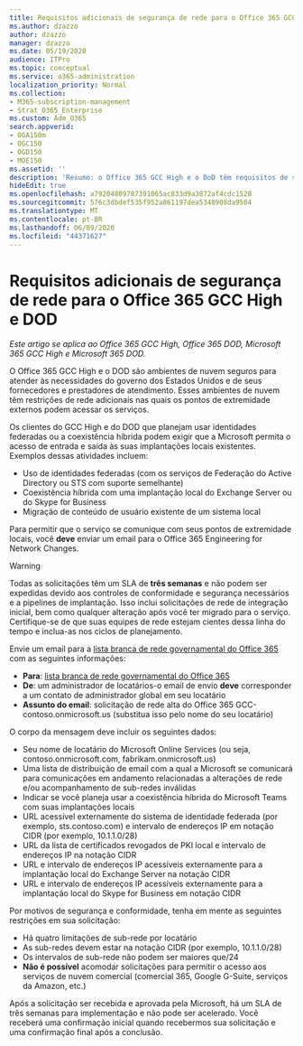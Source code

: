 ```yaml
---
title: Requisitos adicionais de segurança de rede para o Office 365 GCC High e DoD
ms.author: dzazzo
author: dzazzo
manager: dzazzo
ms.date: 05/19/2020
audience: ITPro
ms.topic: conceptual
ms.service: o365-administration
localization_priority: Normal
ms.collection:
- M365-subscription-management
- Strat_O365_Enterprise
ms.custom: Adm_O365
search.appverid:
- OGA150m
- OGC150
- OGD150
- MOE150
ms.assetid: ''
description: 'Resumo: o Office 365 GCC High e o DoD têm requisitos de segurança de rede adicionais'
hideEdit: true
ms.openlocfilehash: a79204809787391065ac833d9a3872af4cdc1528
ms.sourcegitcommit: 576c3dbdef535f952a861197dea5348908da9504
ms.translationtype: MT
ms.contentlocale: pt-BR
ms.lasthandoff: 06/09/2020
ms.locfileid: "44371627"
---
```

# <a name="additional-network-security-requirements-for-office-365-gcc-high-and-dod"></a>Requisitos adicionais de segurança de rede para o Office 365 GCC High e DOD

*Este artigo se aplica ao Office 365 GCC High, Office 365 DOD, Microsoft 365 GCC High e Microsoft 365 DOD.*

O Office 365 GCC High e o DOD são ambientes de nuvem seguros para atender às necessidades do governo dos Estados Unidos e de seus fornecedores e prestadores de atendimento.  Esses ambientes de nuvem têm restrições de rede adicionais nas quais os pontos de extremidade externos podem acessar os serviços.

Os clientes do GCC High e do DOD que planejam usar identidades federadas ou a coexistência híbrida podem exigir que a Microsoft permita o acesso de entrada e saída às suas implantações locais existentes.  Exemplos dessas atividades incluem:

* Uso de identidades federadas (com os serviços de Federação do Active Directory ou STS com suporte semelhante)
* Coexistência híbrida com uma implantação local do Exchange Server ou do Skype for Business
* Migração de conteúdo de usuário existente de um sistema local

Para permitir que o serviço se comunique com seus pontos de extremidade locais, você **deve** enviar um email para o Office 365 Engineering for Network Changes.

> [!WARNING]
> Todas as solicitações têm um SLA de **três semanas** e não podem ser expedidas devido aos controles de conformidade e segurança necessários e a pipelines de implantação.  Isso inclui solicitações de rede de integração inicial, bem como qualquer alteração após você ter migrado para o serviço.  Certifique-se de que suas equipes de rede estejam cientes dessa linha do tempo e inclua-as nos ciclos de planejamento.

Envie um email para a [lista branca de rede governamental do Office 365](mailto:o365gwlt@microsoft.com) com as seguintes informações:

* **Para**: [lista branca de rede governamental do Office 365](mailto:o365gwlt@microsoft.com)
* **De**: um administrador de locatários-o email de envio **deve** corresponder a um contato de administrador global em seu locatário
* **Assunto do email**: solicitação de rede alta do Office 365 GCC-contoso.onmicrosoft.us (substitua isso pelo nome do seu locatário)

O corpo da mensagem deve incluir os seguintes dados:

* Seu nome de locatário do Microsoft Online Services (ou seja, contoso.onmicrosoft.com, fabrikam.onmicrosoft.us)
* Uma lista de distribuição de email com a qual a Microsoft se comunicará para comunicações em andamento relacionadas a alterações de rede e/ou acompanhamento de sub-redes inválidas
* Indicar se você planeja usar a coexistência híbrida do Microsoft Teams com suas implantações locais
* URL acessível externamente do sistema de identidade federada (por exemplo, sts.contoso.com) e intervalo de endereços IP em notação CIDR (por exemplo, 10.1.1.0/28)
* URL da lista de certificados revogados de PKI local e intervalo de endereços IP na notação CIDR
* URL e intervalo de endereços IP acessíveis externamente para a implantação local do Exchange Server na notação CIDR
* URL e intervalo de endereços IP acessíveis externamente para a implantação local do Skype for Business em notação CIDR

Por motivos de segurança e conformidade, tenha em mente as seguintes restrições em sua solicitação:

* Há quatro limitações de sub-rede por locatário
* As sub-redes devem estar na notação CIDR (por exemplo, 10.1.1.0/28)
* Os intervalos de sub-rede não podem ser maiores que/24
* **Não é possível** acomodar solicitações para permitir o acesso aos serviços de nuvem comercial (comercial 365, Google G-Suite, serviços da Amazon, etc.)

Após a solicitação ser recebida e aprovada pela Microsoft, há um SLA de três semanas para implementação e não pode ser acelerado.  Você receberá uma confirmação inicial quando recebermos sua solicitação e uma confirmação final após a conclusão.
